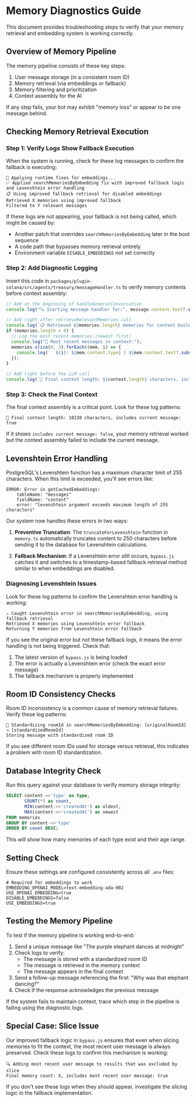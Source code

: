 # Memory Diagnostics Guide

This document provides troubleshooting steps to verify that your memory retrieval and embedding system is working correctly.

## Overview of Memory Pipeline

The memory pipeline consists of these key steps:
1. User message storage (in a consistent room ID)
2. Memory retrieval (via embeddings or fallback)
3. Memory filtering and prioritization
4. Context assembly for the AI

If any step fails, your bot may exhibit "memory loss" or appear to be one message behind.

## Checking Memory Retrieval Execution

### Step 1: Verify Logs Show Fallback Execution

When the system is running, check for these log messages to confirm the fallback is executing:

```
🔧 Applying runtime fixes for embeddings...
✅ Applied searchMemoriesByEmbedding fix with improved fallback logic and Levenshtein error handling
📋 Using improved fallback retrieval for disabled embeddings
Retrieved X memories using improved fallback
Filtered to Y relevant messages
```

If these logs are not appearing, your fallback is not being called, which might be caused by:
- Another patch that overrides `searchMemoriesByEmbedding` later in the boot sequence
- A code path that bypasses memory retrieval entirely
- Environment variable `DISABLE_EMBEDDINGS` not set correctly

### Step 2: Add Diagnostic Logging

Insert this code in `packages/plugin-solana/src/agents/treasury/messageHandler.ts` to verify memory contents before context assembly:

```typescript
// Add at the beginning of handleGeneralConversation
console.log("🔍 Starting message handler for:", message.content.text?.substring(0, 50));

// Add right after retrieveRelevantMemories call
console.log(`📋 Retrieved ${memories.length} memories for context building`);
if (memories.length > 0) {
  // Log the most recent memories (newest first)
  console.log("📝 Most recent messages in context:");
  memories.slice(0, 3).forEach((mem, i) => {
    console.log(`  ${i}: ${mem.content.type} | ${mem.content.text?.substring(0, 50)}... | ${new Date(mem.content.createdAt).toISOString()}`);
  });
}

// Add right before the LLM call
console.log(`🧠 Final context length: ${context.length} characters, includes current message: ${context.includes(message.content.text || '')}`);
```

### Step 3: Check the Final Context

The final context assembly is a critical point. Look for these log patterns:

```
🧠 Final context length: 10238 characters, includes current message: true
```

If it shows `includes current message: false`, your memory retrieval worked but the context assembly failed to include the current message.

## Levenshtein Error Handling

PostgreSQL's Levenshtein function has a maximum character limit of 255 characters. When this limit is exceeded, you'll see errors like:

```
ERROR: Error in getCachedEmbeddings:
    tableName: "messages"
    fieldName: "content"
    error: "levenshtein argument exceeds maximum length of 255 characters"
```

Our system now handles these errors in two ways:

1. **Preventive Truncation**: The `truncateForLevenshtein` function in `memory.ts` automatically truncates content to 250 characters before sending it to the database for Levenshtein calculations.

2. **Fallback Mechanism**: If a Levenshtein error still occurs, `bypass.js` catches it and switches to a timestamp-based fallback retrieval method similar to when embeddings are disabled.

### Diagnosing Levenshtein Issues

Look for these log patterns to confirm the Levenshtein error handling is working:

```
⚠️ Caught Levenshtein error in searchMemoriesByEmbedding, using fallback retrieval
Retrieved X memories using Levenshtein error fallback
Returning Y memories from Levenshtein error fallback
```

If you see the original error but not these fallback logs, it means the error handling is not being triggered. Check that:

1. The latest version of `bypass.js` is being loaded
2. The error is actually a Levenshtein error (check the exact error message)
3. The fallback mechanism is properly implemented

## Room ID Consistency Checks

Room ID inconsistency is a common cause of memory retrieval failures. Verify these log patterns:

```
🔄 Standardizing roomId in searchMemoriesByEmbedding: [originalRoomId] → [standardizedRoomId]
Storing message with standardized room ID
```

If you see different room IDs used for storage versus retrieval, this indicates a problem with room ID standardization.

## Database Integrity Check

Run this query against your database to verify memory storage integrity:

```sql
SELECT content->>'type' as type, 
       COUNT(*) as count, 
       MIN(content->>'createdAt') as oldest, 
       MAX(content->>'createdAt') as newest
FROM memories 
GROUP BY content->>'type'
ORDER BY count DESC;
```

This will show how many memories of each type exist and their age range.

## Setting Check

Ensure these settings are configured consistently across all `.env` files:

```
# Required for embeddings to work
EMBEDDING_OPENAI_MODEL=text-embedding-ada-002
USE_OPENAI_EMBEDDING=true
DISABLE_EMBEDDINGS=false
USE_EMBEDDINGS=true
```

## Testing the Memory Pipeline

To test if the memory pipeline is working end-to-end:

1. Send a unique message like "The purple elephant dances at midnight"
2. Check logs to verify:
   - The message is stored with a standardized room ID
   - The message is retrieved in the memory context
   - The message appears in the final context
3. Send a follow-up message referencing the first: "Why was that elephant dancing?"
4. Check if the response acknowledges the previous message

If the system fails to maintain context, trace which step in the pipeline is failing using the diagnostic logs.

## Special Case: Slice Issue

Our improved fallback logic in `bypass.js` ensures that even when slicing memories to fit the context, the most recent user message is always preserved. Check these logs to confirm this mechanism is working:

```
🔍 Adding most recent user message to results that was excluded by slice
Final memory count: X, includes most recent user message: true
```

If you don't see these logs when they should appear, investigate the slicing logic in the fallback implementation. 